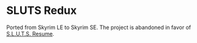 # SLUTS Redux 
Ported from Skyrim LE to Skyrim SE. The project is abandoned in favor of [S.L.U.T.S. Resume](https://github.com/Scrabx3/S.L.U.T.S.Resume).

